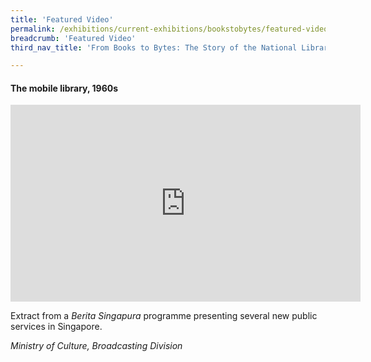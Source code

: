 ```yaml
---
title: 'Featured Video'
permalink: /exhibitions/current-exhibitions/bookstobytes/featured-video/
breadcrumb: 'Featured Video'
third_nav_title: 'From Books to Bytes: The Story of the National Library'

---
```



#### The mobile library, 1960s

<iframe width="560" height="315" src="https://youtu.be/5KNqhacpabs" frameborder="0" allow="accelerometer; autoplay; encrypted-media; gyroscope; picture-in-picture" allowfullscreen></iframe>

Extract from a _Berita Singapura_ programme presenting several new public services in Singapore.

_Ministry of Culture, Broadcasting Division_
